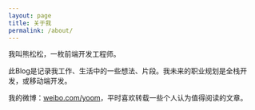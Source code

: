 ```yaml
---
layout: page
title: 关于我
permalink: /about/
---
```


我叫熊松松，一枚前端开发工程师。

此Blog是记录我工作、生活中的一些想法、片段。我未来的职业规划是全栈开发，或移动端开发。

我的微博：[weibo.com/yoom](http://weibo.com/yoom)，平时喜欢转载一些个人认为值得阅读的文章。
